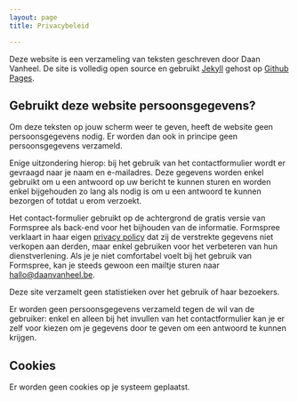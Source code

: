 ```yaml
---
layout: page
title: Privacybeleid

---
```

Deze website is een verzameling van teksten geschreven door Daan Vanheel. De site is volledig open source en gebruikt <a href="https://jekyllrb.com" alt="Jekyll blogging software" target="_blank">Jekyll</a> gehost op <a href="https://pages.github.comGithub" alt="Github Pages" target="_blank">Github Pages</a>.

## Gebruikt deze website persoonsgegevens?

Om deze teksten op jouw scherm weer te geven, heeft de website geen persoonsgegevens nodig. Er worden dan ook in principe geen persoonsgegevens verzameld.

Enige uitzondering hierop: bij het gebruik van het contactformulier wordt er gevraagd naar je naam en e-mailadres. Deze gegevens worden enkel gebruikt om u een antwoord op uw bericht te kunnen sturen en worden enkel bijgehouden zo lang als nodig is om u een antwoord te kunnen bezorgen of totdat u erom verzoekt. 

Het contact-formulier gebruikt op de achtergrond de gratis versie van Formspree als back-end voor het bijhouden van de informatie. Formspree verklaart in haar eigen <a href="https://formspree.io/legal/privacy-policy" target="_blank">privacy policy</a> dat zij de verstrekte gegevens niet verkopen aan derden, maar enkel gebruiken voor het verbeteren van hun dienstverlening. Als je je niet comfortabel voelt bij het gebruik van Formspree, kan je steeds gewoon een mailtje sturen naar hallo@daanvanheel.be. 

Deze site verzamelt geen statistieken over het gebruik of haar bezoekers. 

Er worden geen persoonsgegevens verzameld tegen de wil van de gebruiker: enkel en alleen bij het invullen van het contactformulier kan je er zelf voor kiezen om je gegevens door te geven om een antwoord te kunnen krijgen.

## Cookies

Er worden geen cookies op je systeem geplaatst.